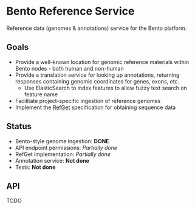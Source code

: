# Bento Reference Service

Reference data (genomes &amp; annotations) service for the Bento platform.

## Goals

* Provide a well-known location for genomic reference materials within Bento nodes - both human and non-human
* Provide a translation service for looking up annotations, returning responses 
  containing genomic coordinates for genes, exons, etc.
  * Use ElasticSearch to index features to allow fuzzy text search on feature name
* Facilitate project-specific ingestion of reference genomes
* Implement the [RefGet](http://samtools.github.io/hts-specs/refget.html) specification for obtaining sequence data

## Status

* Bento-style genome ingestion: **DONE**
* API endpoint permissions: _Partially done_
* RefGet implementation: _Partially done_
* Annotation service: **Not done**
* Tests: **Not done**

## API

TODO

